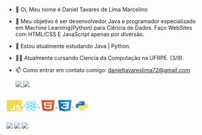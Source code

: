 - 👋 Oi, Meu nome é Daniel Tavares de Lima Marcelino
- 👀 Meu objetivo é ser desenvolvedor Java e programador especializado em Machine Learning(Python) para Ciência de Dados. Faço WebSites com HTML/CSS E JavaScript apenas por diversão.
- 🌱 Estou atualmente estudando Java | Python.
- 👨‍🎓 Atualmente cursando Ciencia da Computação na UFRPE. (3/9).
- 📫 Como entrar em contato comigo: danieltavareslima72@gmail.com

    <div>
  <a href="https://github.com/Daniel-Tavares-de-Lima">
  <img height="180em" src="https://github-readme-stats.vercel.app/api?username=Daniel-Tavares-de-Lima&show_icons=true&theme=tokyonight&include_all_commits=true&count_private=true"/>
  <img height="180em" src="https://github-readme-stats.vercel.app/api/top-langs/?username=Daniel-Tavares-de-Lima&layout=compact&langs_count=7&theme=tokyonight"/>
</div>

<div style="display: inline_block"><br>
  <img align="center" alt="Daniel-Js" height="30" width="40" src="https://raw.githubusercontent.com/devicons/devicon/master/icons/javascript/javascript-plain.svg">
  <img align="center" alt="Daniel-React" height="30" width="40" src="https://raw.githubusercontent.com/devicons/devicon/master/icons/react/react-original.svg">
  <img align="center" alt="Daniel-HTML" height="30" width="40" src="https://raw.githubusercontent.com/devicons/devicon/master/icons/html5/html5-original.svg">
  <img align="center" alt="Daniel-CSS" height="30" width="40" src="https://raw.githubusercontent.com/devicons/devicon/master/icons/css3/css3-original.svg">
  <img align="center" alt="Daniel-Python" height="30" width="40" src="https://raw.githubusercontent.com/devicons/devicon/master/icons/python/python-original.svg">
 

##


<div> 
 
 	
 <a href="https://www.instagram.com/dan_tavarews/" target="_blanck"><img src="https://img.shields.io/badge/Instagram-E4405F?style=for-the-badge&logo=instagram&logoColor=white" target="_blank"></a> 
  <a href = "mailto:danieltavareslima72@gmail.com" target="_blanck"><img src="https://img.shields.io/badge/-Gmail-%23333?style=for-the-badge&logo=gmail&logoColor=white" target="_blank"></a>
  <a href="https://www.linkedin.com/in/danieltavareslima/" target="_blanck"><img src="https://img.shields.io/badge/-LinkedIn-%230077B5?style=for-the-badge&logo=linkedin&logoColor=white" target="_blank"></a> 
 
 
</div>
